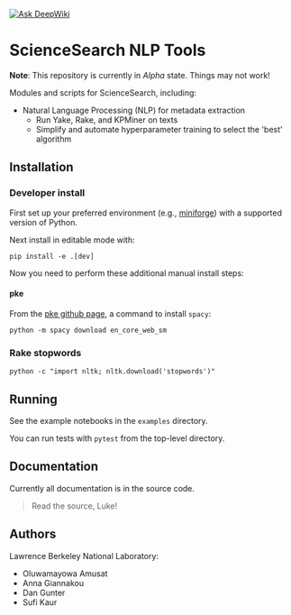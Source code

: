 [![Ask DeepWiki](https://deepwiki.com/badge.svg)](https://deepwiki.com/ScienceSearch/sciencesearch)

# ScienceSearch NLP Tools

**Note**: This repository is currently in _Alpha_ state. Things may not work!

Modules and scripts for ScienceSearch, including:

* Natural Language Processing (NLP) for metadata extraction
    - Run Yake, Rake, and KPMiner on texts
    - Simplify and automate hyperparameter training to select the 'best' algorithm

## Installation

### Developer install

First set up your preferred environment (e.g., [miniforge](https://github.com/conda-forge/miniforge)) with a supported version of Python.

Next install in editable mode with:

```shell
pip install -e .[dev]
```

Now you need to perform these additional manual install steps:

#### pke

From the [pke github page](https://github.com/boudinfl/pke), a command to install `spacy`:

```shell
python -m spacy download en_core_web_sm
```

### Rake stopwords

```shell
python -c "import nltk; nltk.download('stopwords')"
```

## Running

See the example notebooks in the `examples` directory.

You can run tests with `pytest` from the top-level directory.

## Documentation

Currently all documentation is in the source code.

> Read the source, Luke!

## Authors

Lawrence Berkeley National Laboratory:

- Oluwamayowa Amusat
- Anna Giannakou
- Dan Gunter
- Sufi Kaur
